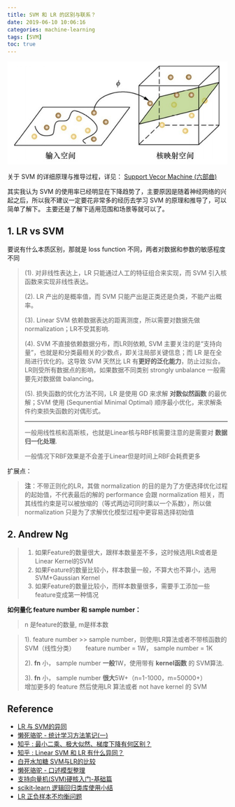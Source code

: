 ```yaml
---
title: SVM 和 LR 的区别与联系？
date: 2019-06-10 10:06:16
categories: machine-learning
tags: [SVM]
toc: true
---
```


<img class="img-fancy" src="/images/ml/svm/svm-01.jpg" width="600" border="0" alt="Claude Shannon"/>

<!--<a href="/2019/06/02/ml/Random_Forest_and_GBDT/" target="_self" style="display:block; margin:0 auto; background:url('/images/ml/ensumble/ensumble-1.png') no-repeat 0 0 / contain; height:304px; width:550px;"></a>
-->

<!-- more -->

关于 SVM 的详细原理与推导过程，详见： [Support Vecor Machine (六部曲)](/2018/06/20/ml/svm-hanxiaoyang/)

其实我认为 SVM 的使用率已经明显在下降趋势了，主要原因是随着神经网络的兴起之后，所以我不建议一定要花非常多的经历去学习 SVM 的原理和推导了，可以简单了解下。 主要还是了解下适用范围和场景等就可以了。

## 1. LR vs SVM

要说有什么本质区别，那就是 loss function 不同，两者对数据和参数的敏感程度不同

> (1). 对非线性表达上，LR 只能通过人工的特征组合来实现，而 SVM 引入核函数来实现非线性表达。
> 
> (2). LR 产出的是概率值，而 SVM 只能产出是正类还是负类，不能产出概率。
> 
> (3). Linear SVM 依赖数据表达的距离测度，所以需要对数据先做 normalization；LR不受其影响.
> 
> (4). SVM 不直接依赖数据分布，而LR则依赖, SVM 主要关注的是“支持向量”，也就是和分类最相关的少数点，即关注局部关键信息；而 LR 是在全局进行优化的。这导致 SVM 天然比 LR 有**更好的泛化能力**，防止过拟合。 LR则受所有数据点的影响，如果数据不同类别 strongly unbalance 一般需要先对数据做 balancing。
> 
> (5). 损失函数的优化方法不同，LR 是使用 GD 来求解 **对数似然函数** 的最优解；SVM 使用 (Sequnential Minimal Optimal) 顺序最小优化，来求解条件约束损失函数的对偶形式。
>
> ---
>
> 一般用线性核和高斯核，也就是Linear核与RBF核需要注意的是需要对 **数据归一化处理**.
>
> 一般情况下RBF效果是不会差于Linear但是时间上RBF会耗费更多

扩展点：

> **注**：不带正则化的LR，其做 normalization 的目的是为了方便选择优化过程的起始值，不代表最后的解的 performance 会跟 normalization 相关，而其线性约束是可以被放缩的（等式两边可同时乘以一个系数），所以做 normalization 只是为了求解优化模型过程中更容易选择初始值


## 2. Andrew Ng

> 1. 如果Feature的数量很大，跟样本数量差不多，这时候选用LR或者是Linear Kernel的SVM
> 2. 如果Feature的数量比较小，样本数量一般，不算大也不算小，选用SVM+Gaussian Kernel
> 3. 如果Feature的数量比较小，而样本数量很多，需要手工添加一些feature变成第一种情况

**如何量化 feature number 和 sample number：**

> n 是feature的数量, m是样本数   

> 1). feature number >> sample number，则使用LR算法或者不带核函数的SVM（线性分类）
>   &nbsp;&nbsp;&nbsp;&nbsp; feature number = 1W， sample number = 1K
>     
> 2). **fn** 小， sample number **一般**1W，使用带有 **kernel函数** 的 SVM算法.  
>    
> 3). **fn** 小， sample number **很大**5W+（n=1-1000，m=50000+）
> &nbsp;&nbsp;&nbsp;&nbsp; &nbsp;&nbsp;&nbsp;&nbsp; 增加更多的 feature 然后使用LR 算法或者 not have kernel 的 SVM

## Reference

- [LR 与 SVM的异同][1]
- [懒死骆驼 - 统计学习方法笔记(一)][2]
- [知乎 : 最小二乘、极大似然、梯度下降有何区别？][3]
- [知乎 : Linear SVM 和 LR 有什么异同？][4]
- [白开水加糖 SVM与LR的比较][5]
- [懒死骆驼 - 口述模型整理][6]
- [支持向量机(SVM)硬核入门-基础篇](https://zhuanlan.zhihu.com/p/53944720)
- [scikit-learn 逻辑回归类库使用小结](https://www.cnblogs.com/pinard/p/6035872.html)
- [LR 正负样本不均衡问题][7]

[1]: https://www.cnblogs.com/zhizhan/p/5038747.html
[2]: http://izhaoyi.top/2017/06/02/Note-StatisticalML/
[3]: https://www.zhihu.com/question/24900876
[4]: https://www.zhihu.com/question/26768865/answer/139613835
[5]: http://www.cnblogs.com/peizhe123/p/5674730.html
[6]: http://izhaoyi.top/2017/09/03/model-pre/
[7]: https://blog.csdn.net/Dinosoft/article/details/50492309
